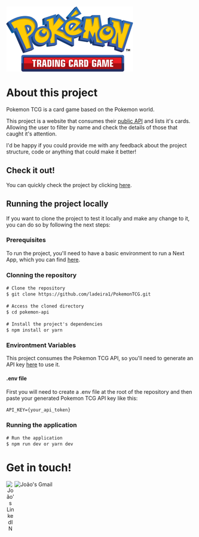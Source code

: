 <br />
<img align="center" src="./public/logo.png">
<br />

# About this project

Pokemon TCG is a card game based on the Pokemon world.

This project is a website that consumes their [public API](https://pokemontcg.io/) and lists it's cards. Allowing the user to filter by name and check the details of those that caught it's attention.

I'd be happy if you could provide me with any feedback about the project structure, code or anything that could make it better!

## Check it out!

You can quickly check the project by clicking [here](https://ladeira1-pokemon-tcg.vercel.app/).

## Running the project locally

If you want to clone the project to test it locally and make any change to it, you can do so by following the next steps:

### Prerequisites

To run the project, you'll need to have a basic environment to run a Next App, which you can find [here](https://nextjs.org/).

### Clonning the repository

```
# Clone the repository
$ git clone https://github.com/ladeira1/PokemonTCG.git

# Access the cloned directory
$ cd pokemon-api

# Install the project's dependencies
$ npm install or yarn
```

### Environtment Variables

This project consumes the Pokemon TCG API, so you'll need to generate an API key [here](https://pokemontcg.io/) to use it.

#### .env file

First you will need to create a .env file at the root of the repository and then paste your generated Pokemon TCG API key like this:

```
API_KEY={your_api_token}
```

### Running the application

```
# Run the application
$ npm run dev or yarn dev
```

# Get in touch!

<div align="center">
  <a href="https://www.linkedin.com/in/ladeira1/">
    <img align="left" alt="João's LinkedIN" width="22px" src="https://raw.githubusercontent.com/peterthehan/peterthehan/master/assets/linkedin.svg" />
  </a>

  <a href="mailto:joaoladeirag@gmail.com">
    <img align="left" alt="João's Gmail" height="25px" src="https://img.shields.io/badge/-joaoladeirag@gmail.com-263238?style=flat-square&labelColor=263238&logo=gmail&logoColor=white&link=mailto:joaoladeirag@gmail.com" />
  </a>
  <br/>
  </div>

  <br />
